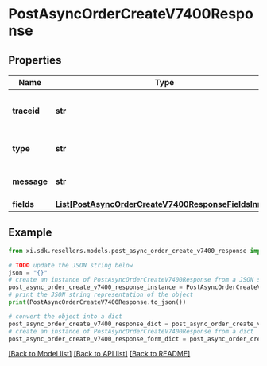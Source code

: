 # PostAsyncOrderCreateV7400Response


## Properties

Name | Type | Description | Notes
------------ | ------------- | ------------- | -------------
**traceid** | **str** | A unique trace id to identify the issue. | [optional] 
**type** | **str** | Type of the error message. | [optional] 
**message** | **str** | A detailed error message. | [optional] 
**fields** | [**List[PostAsyncOrderCreateV7400ResponseFieldsInner]**](PostAsyncOrderCreateV7400ResponseFieldsInner.md) |  | [optional] 

## Example

```python
from xi.sdk.resellers.models.post_async_order_create_v7400_response import PostAsyncOrderCreateV7400Response

# TODO update the JSON string below
json = "{}"
# create an instance of PostAsyncOrderCreateV7400Response from a JSON string
post_async_order_create_v7400_response_instance = PostAsyncOrderCreateV7400Response.from_json(json)
# print the JSON string representation of the object
print(PostAsyncOrderCreateV7400Response.to_json())

# convert the object into a dict
post_async_order_create_v7400_response_dict = post_async_order_create_v7400_response_instance.to_dict()
# create an instance of PostAsyncOrderCreateV7400Response from a dict
post_async_order_create_v7400_response_form_dict = post_async_order_create_v7400_response.from_dict(post_async_order_create_v7400_response_dict)
```
[[Back to Model list]](../README.md#documentation-for-models) [[Back to API list]](../README.md#documentation-for-api-endpoints) [[Back to README]](../README.md)


